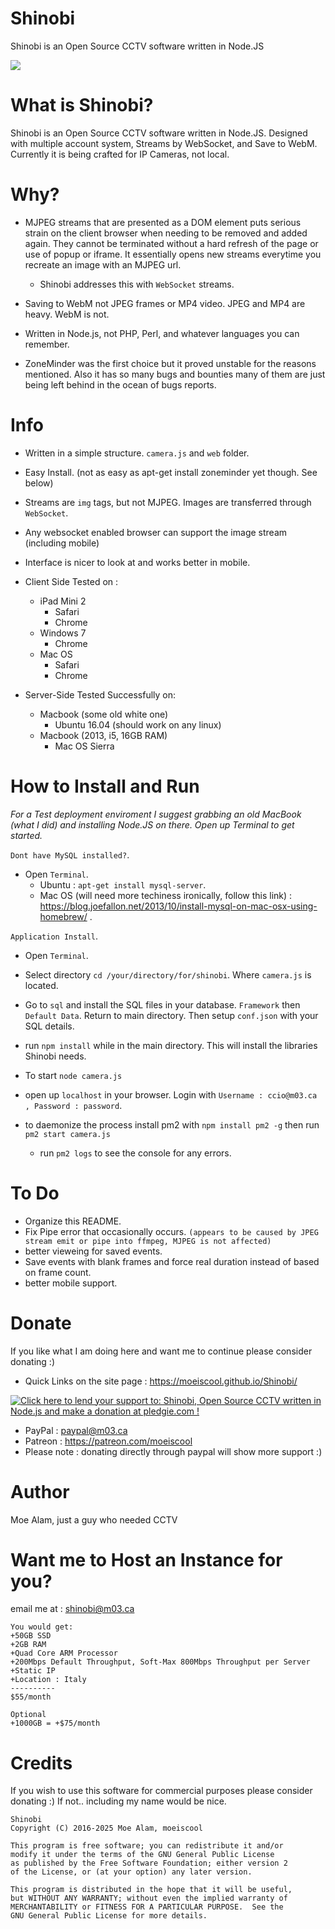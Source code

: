 # Shinobi

Shinobi is an Open Source CCTV software written in Node.JS

<img src="https://github.com/moeiscool/Shinobi/blob/master/web/libs/img/demo.jpg?raw=true">

# What is Shinobi?

Shinobi is an Open Source CCTV software written in Node.JS. Designed with multiple account system, Streams by WebSocket, and Save to WebM. Currently it is being crafted for IP Cameras, not local.

# Why?

- MJPEG streams that are presented as a DOM element puts serious strain on the client browser when needing to be removed and added again. They cannot be terminated without a hard refresh of the page or use of popup or iframe. It essentially opens new streams everytime you recreate an image with an MJPEG url.
    - Shinobi addresses this with `WebSocket` streams.

- Saving to WebM not JPEG frames or MP4 video. JPEG and MP4 are heavy. WebM is not.

- Written in Node.js, not PHP, Perl, and whatever languages you can remember.

- ZoneMinder was the first choice but it proved unstable for the reasons mentioned. Also it has so many bugs and bounties many of them are just being left behind in the ocean of bugs reports.

# Info

- Written in a simple structure. `camera.js` and `web` folder.
- Easy Install. (not as easy as apt-get install zoneminder yet though. See below)
- Streams are `img` tags, but not MJPEG. Images are transferred through `WebSocket`.
- Any websocket enabled browser can support the image stream (including mobile)
- Interface is nicer to look at and works better in mobile.
- Client Side Tested on : 
    - iPad Mini 2
        - Safari
        - Chrome
    - Windows 7
        - Chrome
    - Mac OS
        - Safari
        - Chrome

- Server-Side Tested Successfully on:
    - Macbook (some old white one)
        - Ubuntu 16.04 (should work on any linux)
    - Macbook (2013, i5, 16GB RAM)
        - Mac OS Sierra

# How to Install and Run

*For a Test deployment enviroment I suggest grabbing an old MacBook (what I did) and installing Node.JS on there. Open up Terminal to get started.*


`Dont have MySQL installed?`.

- Open `Terminal`.
    - Ubuntu : `apt-get install mysql-server`.
    - Mac OS (will need more techiness ironically, follow this link) : https://blog.joefallon.net/2013/10/install-mysql-on-mac-osx-using-homebrew/ .


`Application Install`.

- Open `Terminal`.

- Select directory `cd /your/directory/for/shinobi`. Where `camera.js` is located.

- Go to `sql` and install the SQL files in your database. `Framework` then `Default Data`. Return to main directory. Then setup `conf.json` with your SQL details. 

- run `npm install` while in the main directory. This will install the libraries Shinobi needs.

- To start `node camera.js`

- open up `localhost` in your browser. Login with `Username : ccio@m03.ca , Password : password`.

- to daemonize the process install pm2 with `npm install pm2 -g` then run `pm2 start camera.js`
    - run `pm2 logs` to see the console for any errors.

# To Do

- Organize this README.
- Fix Pipe error that occasionally occurs. `(appears to be caused by JPEG stream emit or pipe into ffmpeg, MJPEG is not affected)`
- better vieweing for saved events.
- Save events with blank frames and force real duration instead of based on frame count.
- better mobile support.

# Donate

If you like what I am doing here and want me to continue please consider donating :)

- Quick Links on the site page : https://moeiscool.github.io/Shinobi/

<a href='https://pledgie.com/campaigns/33051'><img alt='Click here to lend your support to: Shinobi, Open Source CCTV written in Node.js and make a donation at pledgie.com !' src='https://pledgie.com/campaigns/33051.png?skin_name=chrome' border='0' ></a>

- PayPal : paypal@m03.ca
- Patreon : https://patreon.com/moeiscool
- Please note : donating directly through paypal will show more support :)

# Author

Moe Alam, just a guy who needed CCTV

# Want me to Host an Instance for you?
email me at : shinobi@m03.ca

    You would get:
    +50GB SSD
    +2GB RAM
    +Quad Core ARM Processor
    +200Mbps Default Throughput, Soft-Max 800Mbps Throughput per Server
    +Static IP
    +Location : Italy
    ----------
    $55/month

    Optional
    +1000GB = +$75/month

# Credits

If you wish to use this software for commercial purposes please consider donating :) If not.. including my name would be nice.

    Shinobi
    Copyright (C) 2016-2025 Moe Alam, moeiscool

    This program is free software; you can redistribute it and/or
    modify it under the terms of the GNU General Public License
    as published by the Free Software Foundation; either version 2
    of the License, or (at your option) any later version.

    This program is distributed in the hope that it will be useful,
    but WITHOUT ANY WARRANTY; without even the implied warranty of
    MERCHANTABILITY or FITNESS FOR A PARTICULAR PURPOSE.  See the
    GNU General Public License for more details.